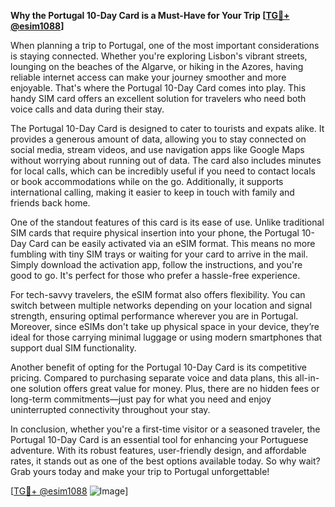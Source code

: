 **Why the Portugal 10-Day Card is a Must-Have for Your Trip [[TG💪+ @esim1088](https://t.me/s/esim1088)]**

When planning a trip to Portugal, one of the most important considerations is staying connected. Whether you're exploring Lisbon's vibrant streets, lounging on the beaches of the Algarve, or hiking in the Azores, having reliable internet access can make your journey smoother and more enjoyable. That's where the Portugal 10-Day Card comes into play. This handy SIM card offers an excellent solution for travelers who need both voice calls and data during their stay.

The Portugal 10-Day Card is designed to cater to tourists and expats alike. It provides a generous amount of data, allowing you to stay connected on social media, stream videos, and use navigation apps like Google Maps without worrying about running out of data. The card also includes minutes for local calls, which can be incredibly useful if you need to contact locals or book accommodations while on the go. Additionally, it supports international calling, making it easier to keep in touch with family and friends back home.

One of the standout features of this card is its ease of use. Unlike traditional SIM cards that require physical insertion into your phone, the Portugal 10-Day Card can be easily activated via an eSIM format. This means no more fumbling with tiny SIM trays or waiting for your card to arrive in the mail. Simply download the activation app, follow the instructions, and you're good to go. It's perfect for those who prefer a hassle-free experience.

For tech-savvy travelers, the eSIM format also offers flexibility. You can switch between multiple networks depending on your location and signal strength, ensuring optimal performance wherever you are in Portugal. Moreover, since eSIMs don't take up physical space in your device, they’re ideal for those carrying minimal luggage or using modern smartphones that support dual SIM functionality.

Another benefit of opting for the Portugal 10-Day Card is its competitive pricing. Compared to purchasing separate voice and data plans, this all-in-one solution offers great value for money. Plus, there are no hidden fees or long-term commitments—just pay for what you need and enjoy uninterrupted connectivity throughout your stay.

In conclusion, whether you're a first-time visitor or a seasoned traveler, the Portugal 10-Day Card is an essential tool for enhancing your Portuguese adventure. With its robust features, user-friendly design, and affordable rates, it stands out as one of the best options available today. So why wait? Grab yours today and make your trip to Portugal unforgettable! 

[[TG💪+ @esim1088](https://t.me/s/esim1088) ![Image](https://i.postimg.cc/Y0z9fWf4/image.png)]